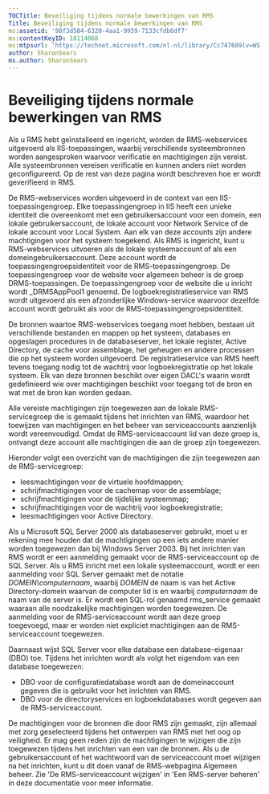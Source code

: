 ```yaml
---
TOCTitle: Beveiliging tijdens normale bewerkingen van RMS
Title: Beveiliging tijdens normale bewerkingen van RMS
ms:assetid: '98f3d584-6320-4aa1-9959-7133cfdb6df7'
ms:contentKeyID: 18114068
ms:mtpsurl: 'https://technet.microsoft.com/nl-nl/library/Cc747609(v=WS.10)'
author: SharonSears
ms.author: SharonSears
---
```


Beveiliging tijdens normale bewerkingen van RMS
===============================================

Als u RMS hebt geïnstalleerd en ingericht, worden de RMS-webservices uitgevoerd als IIS-toepassingen, waarbij verschillende systeembronnen worden aangesproken waarvoor verificatie en machtigingen zijn vereist. Alle systeembronnen vereisen verificatie en kunnen anders niet worden geconfigureerd. Op de rest van deze pagina wordt beschreven hoe er wordt geverifieerd in RMS.

De RMS-webservices worden uitgevoerd in de context van een IIS-toepassingengroep. Elke toepassingengroep in IIS heeft een unieke identiteit die overeenkomt met een gebruikersaccount voor een domein, een lokale gebruikersaccount, de lokale account voor Network Service of de lokale account voor Local System. Aan elk van deze accounts zijn andere machtigingen voor het systeem toegekend. Als RMS is ingericht, kunt u RMS-webservices uitvoeren als de lokale systeemaccount of als een domeingebruikersaccount. Deze account wordt de toepassingengroepsidentiteit voor de RMS-toepassingengroep. De toepassingengroep voor de website voor algemeen beheer is de groep DRMS-toepassingen. De toepassingengroep voor de website die u inricht wordt \_DRMSAppPool1 genoemd. De logboekregistratieservice van RMS wordt uitgevoerd als een afzonderlijke Windows-service waarvoor dezelfde account wordt gebruikt als voor de RMS-toepassingengroepsidentiteit.

De bronnen waartoe RMS-webservices toegang moet hebben, bestaan uit verschillende bestanden en mappen op het systeem, databases en opgeslagen procedures in de databaseserver, het lokale register, Active Directory, de cache voor assemblage, het geheugen en andere processen die op het systeem worden uitgevoerd. De registratieservice van RMS heeft tevens toegang nodig tot de wachtrij voor logboekregistratie op het lokale systeem. Elk van deze bronnen beschikt over eigen DACL's waarin wordt gedefinieerd wie over machtigingen beschikt voor toegang tot de bron en wat met de bron kan worden gedaan.

Alle vereiste machtigingen zijn toegewezen aan de lokale RMS-servicegroep die is gemaakt tijdens het inrichten van RMS, waardoor het toewijzen van machtigingen en het beheer van serviceaccounts aanzienlijk wordt vereenvoudigd. Omdat de RMS-serviceaccount lid van deze groep is, ontvangt deze account alle machtigingen die aan de groep zijn toegewezen.

Hieronder volgt een overzicht van de machtigingen die zijn toegewezen aan de RMS-servicegroep:

-   leesmachtigingen voor de virtuele hoofdmappen;
-   schrijfmachtigingen voor de cachemap voor de assemblage;
-   schrijfmachtigingen voor de tijdelijke systeemmap;
-   schrijfmachtigingen voor de wachtrij voor logboekregistratie;
-   leesmachtigingen voor Active Directory.

Als u Microsoft SQL Server 2000 als databaseserver gebruikt, moet u er rekening mee houden dat de machtigingen op een iets andere manier worden toegewezen dan bij Windows Server 2003. Bij het inrichten van RMS wordt er een aanmelding gemaakt voor de RMS-serviceaccount op de SQL Server. Als u RMS inricht met een lokale systeemaccount, wordt er een aanmelding voor SQL Server gemaakt met de notatie *DOMEIN\\computernaam*, waarbij *DOMEIN* de naam is van het Active Directory-domein waarvan de computer lid is en waarbij *computernaam* de naam van de server is. Er wordt een SQL-rol genaamd rms\_service gemaakt waaraan alle noodzakelijke machtigingen worden toegewezen. De aanmelding voor de RMS-serviceaccount wordt aan deze groep toegevoegd, maar er worden niet expliciet machtigingen aan de RMS-serviceaccount toegewezen.

Daarnaast wijst SQL Server voor elke database een database-eigenaar (DBO) toe. Tijdens het inrichten wordt als volgt het eigendom van een database toegewezen:

-   DBO voor de configuratiedatabase wordt aan de domeinaccount gegeven die is gebruikt voor het inrichten van RMS.
-   DBO voor de directoryservices en logboekdatabases wordt gegeven aan de RMS-serviceaccount.

De machtigingen voor de bronnen die door RMS zijn gemaakt, zijn allemaal met zorg geselecteerd tijdens het ontwerpen van RMS met het oog op veiligheid. Er mag geen reden zijn de machtigingen te wijzigen die zijn toegewezen tijdens het inrichten van een van de bronnen. Als u de gebruikersaccount of het wachtwoord van de serviceaccount moet wijzigen na het inrichten, kunt u dit doen vanaf de RMS-webpagina Algemeen beheer. Zie 'De RMS-serviceaccount wijzigen' in 'Een RMS-server beheren' in deze documentatie voor meer informatie.
